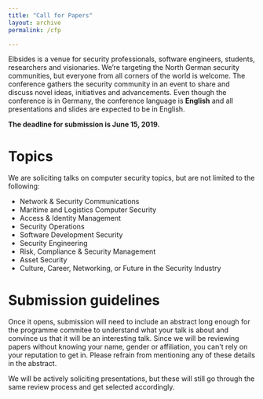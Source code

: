 ```yaml
---
title: "Call for Papers"
layout: archive
permalink: /cfp

---
```


Elbsides is a venue for security professionals, software engineers, students, researchers and visionaries. We’re targeting the North German security communities, but everyone from all corners of the world is welcome. The conference gathers the security community in an event to share and discuss novel ideas, initiatives and advancements. Even though the conference is in Germany, the conference language is **English** and all presentations and slides are expected to be in English.

**The deadline for submission is June 15, 2019.**

# Topics #

We are soliciting talks on computer security topics, but are not limited to the following:

* Network & Security Communications
* Maritime and Logistics Computer Security
* Access & Identity Management
* Security Operations
* Software Development Security
* Security Engineering
* Risk, Compliance & Security Management
* Asset Security
* Culture, Career, Networking, or Future in the Security Industry

# Submission guidelines #

Once it opens, submission will need to include an abstract long enough for the programme commitee to understand what your talk is about and convince us that it will be an interesting talk. Since we will be reviewing papers without knowing your name, gender or affiliation, you can't rely on your reputation to get in. Please refrain from mentioning any of these details in the abstract.

We will be actively soliciting presentations, but these will still go through the same review process and get selected accordingly.




